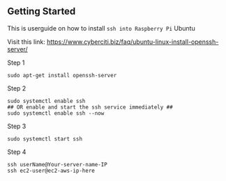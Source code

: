 ## Getting Started

This is userguide on how to install `ssh into Raspberry Pi` Ubuntu

Visit this link: https://www.cyberciti.biz/faq/ubuntu-linux-install-openssh-server/

Step 1
```
sudo apt-get install openssh-server
```

Step 2
```
sudo systemctl enable ssh
## OR enable and start the ssh service immediately ##
sudo systemctl enable ssh --now
```

Step 3
```
sudo systemctl start ssh
```

Step 4
```
ssh userName@Your-server-name-IP
ssh ec2-user@ec2-aws-ip-here
```